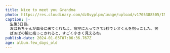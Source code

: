 ```yaml
---
title: Nice to meet you Grandma
photo: https://res.cloudinary.com/dz8vyplpm/image/upload/v1705388505/IMG_8220_x3eecl.jpg
caption: |-
  生後3日目。
  おばあちゃんが面会に来てくれたよ。病室に入ってきて5秒でレオくんを抱っこした。笑
  ばぁばの腕に抱っこされると、すごく小さく見えるね。
publish-date: 2024-01-03T07:06:36.767Z
age: album.few_days_old
---
```


